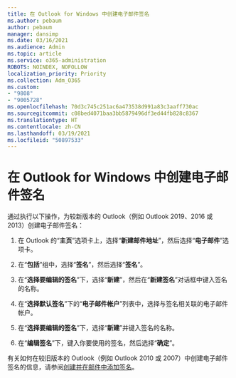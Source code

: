 ```yaml
---
title: 在 Outlook for Windows 中创建电子邮件签名
ms.author: pebaum
author: pebaum
manager: dansimp
ms.date: 03/16/2021
ms.audience: Admin
ms.topic: article
ms.service: o365-administration
ROBOTS: NOINDEX, NOFOLLOW
localization_priority: Priority
ms.collection: Adm_O365
ms.custom:
- "9808"
- "9005728"
ms.openlocfilehash: 70d3c745c251ac6a473538d991a83c3aaff730ac
ms.sourcegitcommit: c08bed4071baa3bb5879496df3ed44fb828c8367
ms.translationtype: HT
ms.contentlocale: zh-CN
ms.lasthandoff: 03/19/2021
ms.locfileid: "50897533"
---
```

# <a name="create-an-email-signature-in-outlook-for-windows"></a>在 Outlook for Windows 中创建电子邮件签名

通过执行以下操作，为较新版本的 Outlook（例如 Outlook 2019、2016 或 2013）创建电子邮件签名：

1. 在 Outlook 的“**主页**”选项卡上，选择“**新建邮件地址**”，然后选择“**电子邮件**”选项卡。

1. 在“**包括**”组中，选择“**签名**”，然后选择“**签名**”。

1. 在“**选择要编辑的签名**”下，选择“**新建**”，然后在“**新建签名**”对话框中键入签名的名称。

1. 在“**选择默认签名**”下的“**电子邮件帐户**”列表中，选择与签名相关联的电子邮件帐户。

1. 在“**选择要编辑的签名**”下，选择“**新建**”并键入签名的名称。

1. 在“**编辑签名**”下，键入你要使用的签名，然后选择“**确定**”。

有关如何在较旧版本的 Outlook（例如 Outlook 2010 或 2007）中创建电子邮件签名的信息，请参阅[创建并在邮件中添加签名](https://support.microsoft.com/office/8ee5d4f4-68fd-464a-a1c1-0e1c80bb27f2#ID0EAADAAA=Office_2007_-_2010)。


